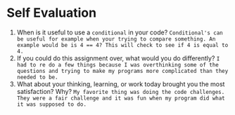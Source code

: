 # Self Evaluation

1. When is it useful to use a `conditional` in your code?
`Conditional's can be useful for example when your trying to compare something. An example would be is 4 == 4? This will check to see if 4 is equal to 4.`
1. If you could do this assignment over, what would you do differently?
`I had to re do a few things because I was overthinking some of the questions and trying to make my programs more complicated than they needed to be.`
1. What about your thinking, learning, or work today brought you the most satisfaction? Why?
`My favorite thing was doing the code challenges. They were a fair challenge and it was fun when my program did what it was supposed to do.`